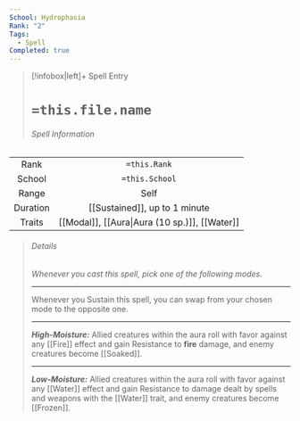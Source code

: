 ```yaml
---
School: Hydrophasia
Rank: "2"
Tags:
  - Spell
Completed: true
---
```

> [!infobox|left]+ Spell Entry
> # `=this.file.name`
> ###### Spell Information
|          |                                               |
|:--------:|:---------------------------------------------:|
|   Rank   |                 `=this.Rank`                  |
|  School  |                `=this.School`                 |
|  Range   |                     Self                      |
| Duration |           [[Sustained]], up to 1 minute           |
|  Traits  | [[Modal]], [[Aura\|Aura (10 sp.)]], [[Water]] |
> ###### *Details*
> *Whenever you cast this spell, pick one of the following modes.*
> - - -
> Whenever you Sustain this spell, you can swap from your chosen mode to the opposite one.
> - - -
> 
> ***High-Moisture:*** Allied creatures within the aura roll with favor against any [[Fire]] effect and gain Resistance to **fire** damage, and enemy creatures become [[Soaked]].
> - - -
> ***Low-Moisture:*** Allied creatures within the aura roll with favor against any [[Water]] effect and gain Resistance to damage dealt by spells and weapons with the [[Water]] trait, and enemy creatures become [[Frozen]]. 
> 